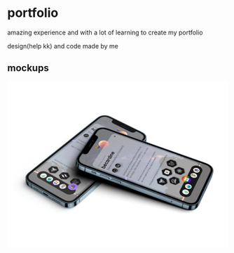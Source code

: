 # portfolio

amazing experience and with a lot of learning to create my portfolio

design(help kk) and code made by me 

## mockups

![mobile](static\mockups\mobile.png)